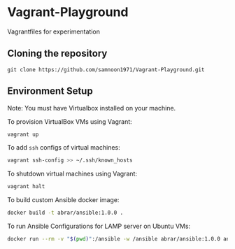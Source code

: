 # Vagrant-Playground
Vagrantfiles for experimentation


## Cloning the repository 


```
git clone https://github.com/samnoon1971/Vagrant-Playground.git
```


## Environment Setup

Note: You must have Virtualbox installed on your machine.


To provision VirtualBox VMs using Vagrant:
```bash
vagrant up
``` 

To add `ssh` configs of virtual machines:
```bash
vagrant ssh-config >> ~/.ssh/known_hosts
```

To shutdown virtual machines using Vagrant:
```bash
vagrant halt
```
To build custom Ansible docker image:

```bash
docker build -t abrar/ansible:1.0.0 .
```

To run Ansible Configurations for LAMP server on Ubuntu VMs:

```bash
docker run --rm -v "$(pwd)":/ansible -w /ansible abrar/ansible:1.0.0 ansible-playbook -i provision-6-ubuntu-vms/lamp_simple/hosts provision-6-ubuntu-vms/lamp_simple/site.yml
```
